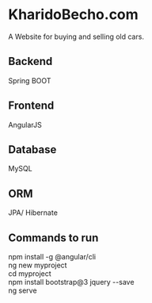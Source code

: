 # KharidoBecho.com

A Website for buying and selling old cars.


## Backend 
Spring BOOT
## Frontend
AngularJS
## Database
MySQL
## ORM 
JPA/ Hibernate


## Commands to run
npm install -g @angular/cli </br>
ng new myproject </br>
cd myproject </br>
npm install bootstrap@3 jquery --save </br>
ng serve </br>

